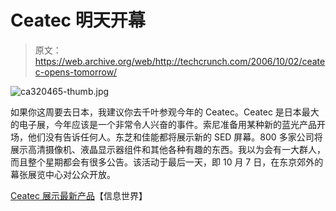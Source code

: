 # Ceatec 明天开幕

> 原文：<https://web.archive.org/web/http://techcrunch.com/2006/10/02/ceatec-opens-tomorrow/>

![ca320465-thumb.jpg](img/c4b72afd6ca852b9ff15babeb9b13fc8.png)

如果你这周要去日本，我建议你去千叶参观今年的 Ceatec。Ceatec 是日本最大的电子展，今年应该是一个非常令人兴奋的事件。索尼准备用某种新的蓝光产品开场，他们没有告诉任何人。东芝和佳能都将展示新的 SED 屏幕。800 多家公司将展示高清摄像机、液晶显示器组件和其他各种有趣的东西。我以为会有一大群人，而且整个星期都会有很多公告。该活动于最后一天，即 10 月 7 日，在东京郊外的幕张展览中心对公众开放。

[Ceatec 展示最新产品](https://web.archive.org/web/20210301021250/http://www.infoworld.com/article/06/10/02/HNceatecopens_1.html)【信息世界】
